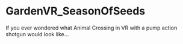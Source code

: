 # GardenVR_SeasonOfSeeds
If you ever wondered what Animal Crossing in VR with a pump action shotgun would look like...
